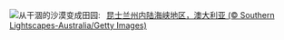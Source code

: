 ![](https://www.bing.com/th?id=OHR.ChannelOutback_ZH-CN0579687777_UHD.jpg&w=1000)从干涸的沙漠变成田园:&nbsp;&ensp;[昆士兰州内陆海峡地区，澳大利亚 (© Southern Lightscapes-Australia/Getty Images)](https://www.bing.com/th?id=OHR.ChannelOutback_ZH-CN0579687777_UHD.jpg)
<br><br/>
